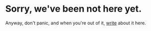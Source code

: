 <link rel="stylesheet" href="/css/markdown.css"></link>

# Sorry, we've been not here yet.

Anyway, don't panic, and when you're out of it,
[write](https://github.com/42guide/42guide.github.com) about it here.  

<!--
Local Variables:
xhtml-page-title: "Don't Panic!"
End:
-->

